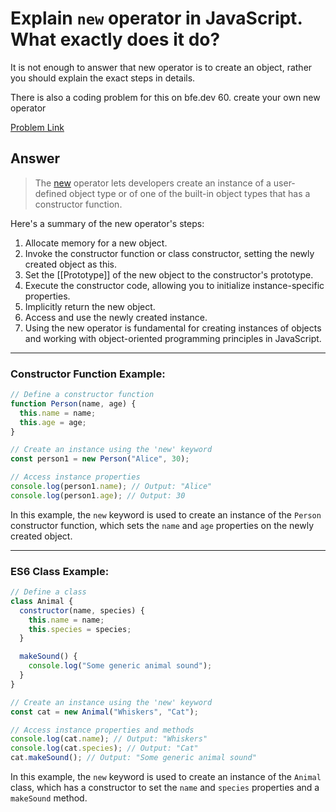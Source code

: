 # Explain `new` operator in JavaScript. What exactly does it do?

It is not enough to answer that new operator is to create an object, rather you should explain the exact steps in details.

There is also a coding problem for this on bfe.dev 60. create your own new operator

[Problem Link](https://bigfrontend.dev/question/Explain-new-keyword-in-JavaScript)

## Answer

> The [new](https://developer.mozilla.org/en-US/docs/Web/JavaScript/Reference/Operators/new) operator lets developers create an instance of a user-defined object type or of one of the built-in object types that has a constructor function.

Here's a summary of the new operator's steps:

1. Allocate memory for a new object.
2. Invoke the constructor function or class constructor, setting the newly created object as this.
3. Set the [[Prototype]] of the new object to the constructor's prototype.
4. Execute the constructor code, allowing you to initialize instance-specific properties.
5. Implicitly return the new object.
6. Access and use the newly created instance.
7. Using the new operator is fundamental for creating instances of objects and working with object-oriented programming principles in JavaScript.

---

### Constructor Function Example:

```javascript
// Define a constructor function
function Person(name, age) {
  this.name = name;
  this.age = age;
}

// Create an instance using the 'new' keyword
const person1 = new Person("Alice", 30);

// Access instance properties
console.log(person1.name); // Output: "Alice"
console.log(person1.age); // Output: 30
```

In this example, the `new` keyword is used to create an instance of the `Person` constructor function, which sets the `name` and `age` properties on the newly created object.

---

### ES6 Class Example:

```javascript
// Define a class
class Animal {
  constructor(name, species) {
    this.name = name;
    this.species = species;
  }

  makeSound() {
    console.log("Some generic animal sound");
  }
}

// Create an instance using the 'new' keyword
const cat = new Animal("Whiskers", "Cat");

// Access instance properties and methods
console.log(cat.name); // Output: "Whiskers"
console.log(cat.species); // Output: "Cat"
cat.makeSound(); // Output: "Some generic animal sound"
```

In this example, the `new` keyword is used to create an instance of the `Animal` class, which has a constructor to set the `name` and `species` properties and a `makeSound` method.

